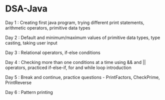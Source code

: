 # DSA-Java

Day 1 : Creating first java program, trying different print statements, arithmetic operators, primitive data types

Day 2 : Default and minimum/maximum values of primitive data types, type casting, taking user input

Day 3 : Relational operators, if-else conditions

Day 4 : Checking more than one conditions at a time using && and || operators, practiced if-else-if, for and while loop introduction

Day 5 : Break and continue, practice questions - PrintFactors, CheckPrime, PrintReverse

Day 6 : Pattern printing
